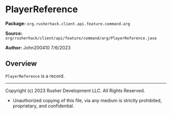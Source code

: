 # PlayerReference

**Package:** `org.rusherhack.client.api.feature.command.arg`

**Source:** `org/rusherhack/client/api/feature/command/arg/PlayerReference.java`

**Author:** John200410 7/6/2023



## Overview

`PlayerReference` is a record.

---

Copyright (c) 2023 Rusher Development LLC. All Rights Reserved.
* Unauthorized copying of this file, via any medium is strictly prohibited, proprietary, and confidential.
